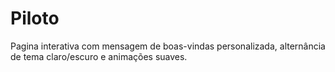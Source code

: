 # Piloto
Pagina interativa com mensagem de boas-vindas personalizada, alternância de tema claro/escuro e animações suaves.
